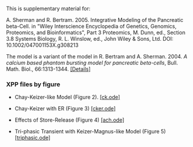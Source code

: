 This is supplementary material for:

A. Sherman and R. Bertram. 2005. Integrative Modeling of the Pancreatic beta-Cell. in "Wiley Interscience Encyclopedia of Genetics, Genomics, Proteomics, and Bioinformatics", Part 3 Proteomics, M. Dunn, ed., Section 3.8 Systems Biology, R. L. Winslow, ed., John Wiley & Sons, Ltd. DOI: 10.1002/047001153X.g308213

The model is a variant of the model in R. Bertram and A. Sherman. 2004. *A calcium based phantom bursting model for pancreatic beta-cells*, Bull. Math. Biol., 66:1313-1344. [[Details]](../Phantom_II)

### XPP files by figure

* Chay-Keizer-like Model (Figure 2). [[ck.ode]](ck.ode)

* Chay-Keizer with ER (Figure 3) [[cker.ode]](cker.ode)

* Effects of Store-Release (Figure 4) [[ach.ode]](ach.ode)

* Tri-phasic Transient with Keizer-Magnus-like Model (Figure 5)  [[triphasic.ode]](triphasic.ode)
